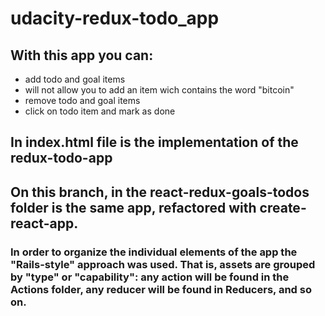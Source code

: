 # udacity-redux-todo_app

## With this app you can:

- add todo and goal items
- will not allow you to add an item wich contains the word "bitcoin"
- remove todo and goal items
- click on todo item and mark as done

## In index.html file is the implementation of the redux-todo-app

## On this branch, in the react-redux-goals-todos folder is the same app, refactored with create-react-app.

### In order to organize the individual elements of the app the "Rails-style" approach was used. That is, assets are grouped by "type" or "capability": any action will be found in the Actions folder, any reducer will be found in Reducers, and so on.
